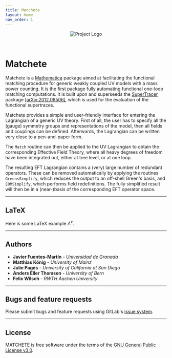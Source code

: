 ```yaml
---
title: Matchete
layout: home
nav_order: 1
---
```


<!-- Logo Section -->
<p align="center">
  <img src="{{ '/assets/images/matchete.pdf' | relative_url }}" alt="Project Logo" style="max-width: 1600px; margin-bottom: 2em;">
</p>

# Matchete

Matchete is a [Mathematica](https://www.wolfram.com/mathematica/resources/) package aimed at facilitating the functional matching procedure for generic weakly coupled UV models with a mass power counting. It is the first package fully automating functional one-loop matching computations. It is built upon and superseeds the [SuperTracer](https://gitlab.com/supertracer/supertracer) package [\[arXiv:2012.08506\]](https://arxiv.org/abs/2012.08506), which is used for the evaluation of the functional supertraces.

Matchete provides a simple and user-friendly interface for entering the Lagrangian of a generic UV theory. First of all, the user has to specify all the (gauge) symmetry groups and representations of the model, then all fields and couplings can be defined. Afterwards, the Lagrangian can be written very close to a pen-and-paper form.

The `Match` routine can then be applied to the UV Lagrangian to obtain the corresponding Effective Field Theory, where all heavy degrees of freedom have been integrated out, either at tree level, or at one loop.

The resulting EFT Lagrangian contains a (very) large number of redundant operators. These can be removed automatically by applying the routines `GreensSimplify`, which reduces the output to an off-shell Green's basis, and `EOMSimplify`, which performs field redefinitions. The fully simplified result will then be in a (near-)basis of the corresponding EFT operator space.

---

## LaTeX

Here is some LaTeX example $\Lambda^x$.

---

## Authors

* **Javier Fuentes-Martín** - *Universidad de Granada*
* **Matthias König** - *University of Mainz*
* **Julie Pagès** - *University of California at San Diego*
* **Anders Eller Thomsen** - *University of Bern*
* **Felix Wilsch** - *RWTH Aachen University*

---

## Bugs and feature requests

Please submit bugs and feature requests using GitLab's [issue system](https://gitlab.com/matchete/matchete/-/issues).

---

## License

MATCHETE is free software under the terms of the [GNU General Public License v3.0](https://gitlab.com/matchete/matchete/-/blob/master/LICENSE?ref_type=heads).

<!-- ---

## Acknowledgments

We thank José Santiago for his help with the cross-checks of the vector-like lepton example using matchmakereft. -->



<!-- This is a *bare-minimum* template to create a Jekyll site that uses the [Just the Docs] theme. You can easily set the created site to be published on [GitHub Pages] – the [README] file explains how to do that, along with other details.

If [Jekyll] is installed on your computer, you can also build and preview the created site *locally*. This lets you test changes before committing them, and avoids waiting for GitHub Pages.[^1] And you will be able to deploy your local build to a different platform than GitHub Pages.

More specifically, the created site:

- uses a gem-based approach, i.e. uses a `Gemfile` and loads the `just-the-docs` gem
- uses the [GitHub Pages / Actions workflow] to build and publish the site on GitHub Pages

Other than that, you're free to customize sites that you create with this template, however you like. You can easily change the versions of `just-the-docs` and Jekyll it uses, as well as adding further plugins.

[Browse our documentation][Just the Docs] to learn more about how to use this theme.

To get started with creating a site, simply:

1. click "[use this template]" to create a GitHub repository
2. go to Settings > Pages > Build and deployment > Source, and select GitHub Actions

If you want to maintain your docs in the `docs` directory of an existing project repo, see [Hosting your docs from an existing project repo](https://github.com/just-the-docs/just-the-docs-template/blob/main/README.md#hosting-your-docs-from-an-existing-project-repo) in the template README.

----

[^1]: [It can take up to 10 minutes for changes to your site to publish after you push the changes to GitHub](https://docs.github.com/en/pages/setting-up-a-github-pages-site-with-jekyll/creating-a-github-pages-site-with-jekyll#creating-your-site).

[Just the Docs]: https://just-the-docs.github.io/just-the-docs/
[GitHub Pages]: https://docs.github.com/en/pages
[README]: https://github.com/just-the-docs/just-the-docs-template/blob/main/README.md
[Jekyll]: https://jekyllrb.com
[GitHub Pages / Actions workflow]: https://github.blog/changelog/2022-07-27-github-pages-custom-github-actions-workflows-beta/
[use this template]: https://github.com/just-the-docs/just-the-docs-template/generate -->
